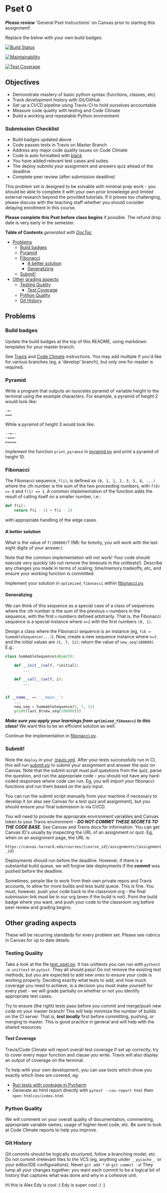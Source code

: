 # Pset 0

***Please review*** 'General Pset Instructions' on Canvas prior to starting this
assignment!

Replace the below with your own build badges:

[![Build Status](https://travis-ci.com/csci-e-29/0000aa-pset-0-starter.svg?branch=master)](https://travis-ci.com/csci-e-29/0000aa-pset-0-starter)

[![Maintainability](https://api.codeclimate.com/v1/badges/aaaaa/maintainability)](https://codeclimate.com/repos/aaaaa/maintainability)

[![Test Coverage](https://api.codeclimate.com/v1/badges/aaaaa/test_coverage)](https://codeclimate.com/repos/aaaaa/test_coverage)

## Objectives

* Demonstrate mastery of basic python syntax (functions, classes, etc)
* Track development history with Git/GitHub
* Set up a CI/CD pipeline using Travis-CI to hold ourselves accountable
* Measure code quality with testing and Code Climate
* Build a working and repeatable Python environment

### Submission Checklist

* Build badges updated above
* Code passes tests in Travis on Master Branch
* Address any major code quality issues on Code Climate
* Code is auto formatted with [black](https://black.readthedocs.io/en/stable/)
* You have added relevant test cases and suites
* The deploy submits your assignment and answers quiz ahead of the deadline
* Complete peer review (after submission deadline)

This problem set is designed to be solvable with minimal prep work - you should
be able to complete it with your own prior knowledge and limited external
research beyond the provided tutorials. If it proves too challenging, please
discuss with the teaching staff whether you should consider delaying enrollment
in this course.

**Please complete this Pset before class begins** if possible.  The refund drop
date is very early in the semester.

<!-- START doctoc generated TOC please keep comment here to allow auto update -->
<!-- DON'T EDIT THIS SECTION, INSTEAD RE-RUN doctoc TO UPDATE -->
**Table of Contents**  *generated with [DocToc](https://github.com/thlorenz/doctoc)*

- [Problems](#problems)
  - [Build badges](#build-badges)
  - [Pyramid](#pyramid)
  - [Fibonacci](#fibonacci)
    - [A better solution](#a-better-solution)
    - [Generalizing](#generalizing)
  - [Submit!](#submit)
- [Other grading aspects](#other-grading-aspects)
  - [Testing Quality](#testing-quality)
    - [Test Coverage](#test-coverage)
  - [Python Quality](#python-quality)
  - [Git History](#git-history)

<!-- END doctoc generated TOC please keep comment here to allow auto update -->

## Problems

### Build badges

Update the build badges at the top of this README, using markdown templates for
your master branch.

See [Travis](https://docs.travis-ci.com/user/status-images) and [Code
Climate](https://docs.codeclimate.com/docs/overview#badges) instructions. You
may add multiple if you'd like for various branches (eg, a 'develop' branch),
but only one for master is required.

### Pyramid

Write a program that outputs an isosceles pyramid of variable height to the
terminal using the example characters.  For example, a pyramid of height 2 would
look like:

```
-=-
===
```

While a pyramid of height 3 would look like:

```
--=--
-===-
=====
```

Implement the function `print_pyramid` in [pyramid.py](pyramid.py) and print a
pyramid of height 10.

### Fibonacci

The Fibonacci sequence, `f(i)`, is defined as `(0, 1, 1, 2, 3, 5, 8, ...)` where
the `i`th number is the sum of the two proceeding numbers, with `f(0) == 0` and
`f(1) == 1`.  A common implementation of the function adds the result of
calling itself on a smaller number, i.e.:

```python
def f(i):
    return f(i - 1) + f(i - 2)
```

with appropriate handling of the edge cases.

#### A better solution

What is the value of `f(100000)`? (NB: for brevity, you will work with the last
eight digits of your answer.)

Note that the common implementation will not work! Your code should execute very
quickly (do not remove the timeouts in the unittests!).  Describe any changes
you made in terms of scaling, time/memory tradeoffs, etc, and ensure your
working function is committed.

Implement your solution in `optimized_fibonacci` within
[fibonacci.py](fibonacci.py).

#### Generalizing

We can think of this sequence as a special case of a class of sequences where
the `i`th number is the sum of the previous `n` numbers in the sequence, with
the first `n` numbers defined arbitrarily.  That is, the Fibonacci sequence is
a special instance where `n=2` with the first numbers `(0, 1)`.

Design a class where the Fibonacci sequence is an instance (eg, `fib =
SummableSequence(...)`). Now, create a new sequence instance where `n=3` and the
initial values are `(5, 7, 11)`; return the value of `new_seq(100000)`.  E.g.:

```python
class SummableSequence(object):

    def __init__(self, *initial):
        ...

    def __call__(self, i):
        ...


if __name__ == '__main__':
    ...
    new_seq = SummableSequence(5, 7, 11)
    print(last_8(new_seq(100000)))
```

***Make sure you apply your learnings from `optimized_fibonacci` to this
class!*** We want this to be an efficient solution as well.

Continue the implementation in [fibonacci.py](fibonacci.py).

### Submit!

Note the `deploy` in your [.travis.yml](.travis.yml).  After your tests
successfully run in CI, this will run [submit.py](submit.py) to submit your
assignment and answer the quiz on Canvas.  Note that the submit script must pull
questions from the quiz, parse the question, and run the appropriate code - you
should not have any hard-coded responses where code can run.  Eg, you will
import your fibonacci functions and run them based on the quiz input.

You can run the submit script manually from your machine if necessary to develop
it (or also see Canvas for a test quiz and assignment), but you should ensure
your final submission is via CI/CD.

You will need to provide the approprate environment variables and Canvas token
to your Travis environment - ***DO NOT COMMIT THESE SECRETS TO THE CODE BASE***.
See Canvas and Travis docs for information.  You can get Canvas ID's usually by
inspecting the URL of an assignment or quiz.  Eg, when on an assignment page,
the URL is:

`https://canvas.harvard.edu/courses/{course_id}/assignments/{assignment_id}`

Deployments should run before the deadline.  However, if there is a substantial
build queue, we will forgive late deployments if the ***commit*** was pushed
before the deadline.

Sometimes, people like to work from their own private repos and Travis accounts,
to allow for more builds and less build queue.  This is fine.  You must,
however, push your code back to the classroom org - the final submission link
must be in our org (even if the build is not).  Point the build badge where you
want, and push your code to the classroom org before peer review and grading
begins.

## Other grading aspects

These will be recurring standards for every problem set.  Please see rubrics in
Canvas for up to date details.

### Testing Quality

Take a look at the file [test_pset.py](test_pset.py).  It has unittests you can
run with `python3 -m unittest` or `pytest`.  They all should pass!  Do not
remove the existing test methods, but you are expected to add new ones to ensure
your code is working properly.  Deciding exactly what tests to add, and how much
coverage you need to achieve, is a decision you must make yourself for every
pset - we will grade partially on whether or not you identify appropriate test
cases.

Try to ensure (the right) tests pass before you commit and merge/push new code
on your master branch! This will help minimize the number of builds on the CI
server.  That is, ***test locally*** first before committing, pushing, or
merging to master.  This is good practice in general and will help with the
shared resources.

#### Test Coverage

Travis/Code Climate will report overall test coverage if set up correctly; try
to cover every major function and clause you write.  Travis will also display
an output of coverage on the terminal.

To help with your own development, you can use tools which show you exactly
which lines are covered, eg:

* [Run tests with coverage in Pycharm](https://www.jetbrains.com/help/pycharm/running-test-with-coverage.html)
* Generate an html report directly with `pytest --cov-report html` then `open htmlcov/index.html`

### Python Quality

We will comment on your overall quality of documentation, commenting,
appropriate variable names, usage of higher-level code, etc.  Be sure to look at
Code Climate reports to help you improve.

### Git History

Git commits should be logically structured, follow a branching model, etc.  Do
not commit irrelevant files to the VCS (eg, anything under `__pycache__` or your
editor/IDE configurations).  Never `git add *` or `git commit -a`!  They lump
all your changes together; you want each commit to be a logical bit of history
that captures what was done and why in a cohesive unit.

Hi this is Alex
Edy is cool :) 
Edy is super cool :) :) 
